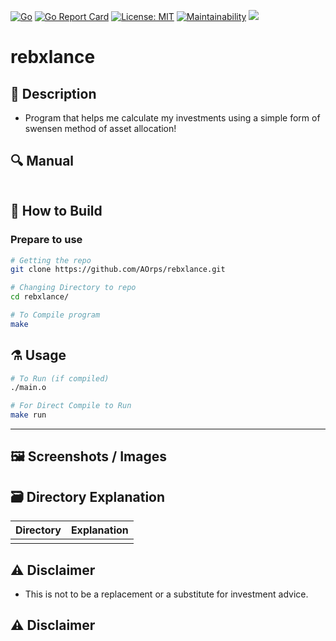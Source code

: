 [![Go](https://github.com/AOrps/rebxlance/actions/workflows/go.yml/badge.svg)](https://github.com/AOrps/rebxlance/actions/workflows/go.yml)
[![Go Report Card](https://goreportcard.com/badge/github.com/AOrps/rebxlance)](https://goreportcard.com/report/github.com/AOrps/rebxlance)
[![License: MIT](https://img.shields.io/badge/License-MIT-yellow.svg)](https://opensource.org/licenses/MIT)
[![Maintainability](https://api.codeclimate.com/v1/badges/4e5372c279e42457ecfb/maintainability)](https://codeclimate.com/github/AOrps/rebxlance/maintainability)
[![](https://img.shields.io/badge/Layout-Go%20Standard-informational)](https://github.com/golang-standards/project-layout)
# rebxlance
<!-- rebxlance logo -->

## :memo: Description
- Program that helps me calculate my investments using a simple form of swensen method of asset allocation!

## :mag: Manual

```txt

```

## :hammer: How to Build
### Prepare to use
```sh
# Getting the repo
git clone https://github.com/AOrps/rebxlance.git

# Changing Directory to repo
cd rebxlance/

# To Compile program
make
```

## :alembic: Usage
```sh
# To Run (if compiled)
./main.o

# For Direct Compile to Run
make run
```

---

## :framed_picture: Screenshots / Images

## :card_file_box: Directory Explanation

| Directory | Explanation
| :-------: | :---------
|           | 

## :warning: Disclaimer
- This is not to be a replacement or a substitute for investment advice. 


## :warning: Disclaimer